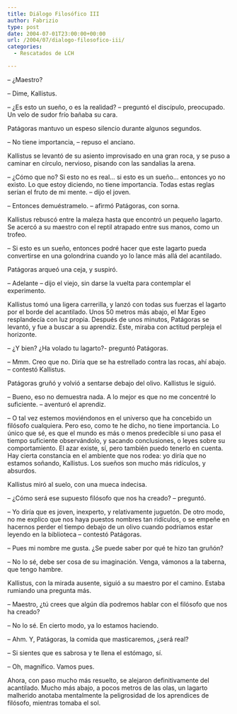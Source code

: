 ```yaml
---
title: Diálogo Filosófico III
author: Fabrizio
type: post
date: 2004-07-01T23:00:00+00:00
url: /2004/07/dialogo-filosofico-iii/
categories:
  - Rescatados de LCH

---
```

&#8211; ¿Maestro?

&#8211; Dime, Kallistus.

&#8211; ¿Es esto un sueño, o es la realidad? &#8211; preguntó el discípulo, preocupado. Un velo de sudor frío bañaba su cara.

Patágoras mantuvo un espeso silencio durante algunos segundos.

&#8211; No tiene importancia, &#8211; repuso el anciano.

Kallistus se levantó de su asiento improvisado en una gran roca, y se puso a caminar en círculo, nervioso, pisando con las sandalias la arena.

&#8211; ¿Cómo que no? Si esto no es real&#8230; si esto es un sueño&#8230; entonces yo no existo. Lo que estoy diciendo, no tiene importancia. Todas estas reglas serían el fruto de mi mente. &#8211; dijo el joven.

&#8211; Entonces demuéstramelo. &#8211; afirmó Patágoras, con sorna.

Kallistus rebuscó entre la maleza hasta que encontró un pequeño lagarto. Se acercó a su maestro con el reptil atrapado entre sus manos, como un trofeo.

&#8211; Si esto es un sueño, entonces podré hacer que este lagarto pueda convertirse en una golondrina cuando yo lo lance más allá del acantilado.

Patágoras arqueó una ceja, y suspiró.

&#8211; Adelante &#8211; dijo el viejo, sin darse la vuelta para contemplar el experimento.

Kallistus tomó una ligera carrerilla, y lanzó con todas sus fuerzas el lagarto por el borde del acantilado. Unos 50 metros más abajo, el Mar Egeo resplandecía con luz propia. Después de unos minutos, Patágoras se levantó, y fue a buscar a su aprendiz. Éste, miraba con actitud perpleja el horizonte.

&#8211; ¿Y bien? ¿Ha volado tu lagarto?- preguntó Patágoras.

&#8211; Mmm. Creo que no. Diría que se ha estrellado contra las rocas, ahí abajo. &#8211; contestó Kallistus.

Patágoras gruñó y volvió a sentarse debajo del olivo. Kallistus le siguió.

&#8211; Bueno, eso no demuestra nada. A lo mejor es que no me concentré lo suficiente. &#8211; aventuró el aprendiz.

&#8211; O tal vez estemos moviéndonos en el universo que ha concebido un filósofo cualquiera. Pero eso, como te he dicho, no tiene importancia. Lo único que sé, es que el mundo es más o menos predecible si uno pasa el tiempo suficiente observándolo, y sacando conclusiones, o leyes sobre su comportamiento. El azar existe, sí, pero también puedo tenerlo en cuenta. Hay cierta constancia en el ambiente que nos rodea: yo diría que no estamos soñando, Kallistus. Los sueños son mucho más ridículos, y absurdos.

Kallistus miró al suelo, con una mueca indecisa.

&#8211; ¿Cómo será ese supuesto filósofo que nos ha creado? &#8211; preguntó.

&#8211; Yo diría que es joven, inexperto, y relativamente juguetón. De otro modo, no me explico que nos haya puestos nombres tan ridículos, o se empeñe en hacernos perder el tiempo debajo de un olivo cuando podríamos estar leyendo en la biblioteca &#8211; contestó Patágoras.

&#8211; Pues mi nombre me gusta. ¿Se puede saber por qué te hizo tan gruñón?

&#8211; No lo sé, debe ser cosa de su imaginación. Venga, vámonos a la taberna, que tengo hambre.

Kallistus, con la mirada ausente, siguió a su maestro por el camino. Estaba rumiando una pregunta más.

&#8211; Maestro, ¿tú crees que algún día podremos hablar con el filósofo que nos ha creado?

&#8211; No lo sé. En cierto modo, ya lo estamos haciendo.

&#8211; Ahm. Y, Patágoras, la comida que masticaremos, ¿será real?

&#8211; Si sientes que es sabrosa y te llena el estómago, sí.

&#8211; Oh, magnífico. Vamos pues. 

Ahora, con paso mucho más resuelto, se alejaron definitivamente del acantilado. Mucho más abajo, a pocos metros de las olas, un lagarto malherido anotaba mentalmente la peligrosidad de los aprendices de filósofo, mientras tomaba el sol.